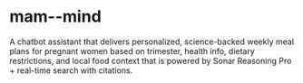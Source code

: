 # mam--mind
A chatbot assistant that delivers personalized, science-backed weekly meal plans for pregnant women based on trimester, health info, dietary restrictions, and local food context that is powered by Sonar Reasoning Pro + real-time search with citations.
